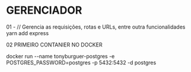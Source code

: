 
# GERENCIADOR

01 - // Gerencia as requisições, rotas e URLs, entre outra funcionalidades
yarn add express

02 PRIMEIRO CONTANIER NO DOCKER

docker run --name tonyburguer-postgres -e POSTGRES_PASSWORD=postgres -p 5432:5432 -d postgres

